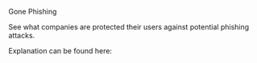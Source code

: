 Gone Phishing

See what companies are protected their users against potential phishing attacks.  

Explanation can be found here: <link>